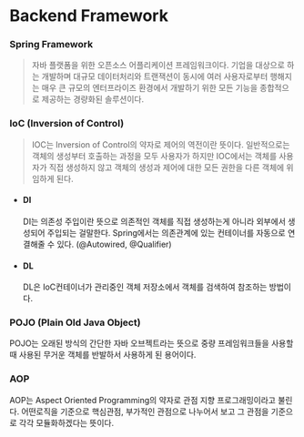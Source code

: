 # Backend Framework



### Spring Framework

> 자바 플랫폼을 위한 오픈소스 어플리케이션 프레임워크이다. 기업을 대상으로 하는 개발하며 대규모 데이터처리와 트랜잭션이 동시에 여러 사용자로부터 행해지는 매우 큰 규모의 엔터프라이즈 환경에서 개발하기 위한 모든 기능을 종합적으로 제공하는 경량화된 솔루션이다.





### IoC (Inversion of Control)

> IOC는 Inversion of Control의 약자로 제어의 역전이란 뜻이다. 일반적으로는 객체의 생성부터 호출하는 과정을 모두 사용자가 하지만 IOC에서는 객체를 사용자가 직접 생성하지 않고 객체의 생성과 제어에 대한 모든 권한을 다른 객체에 위임하게 된다.



- #### DI

  DI는 의존성 주입이란 뜻으로 의존적인 객체를 직접 생성하는게 아니라 외부에서 생성되어 주입되는 걸말한다. Spring에서는 의존관계에 있는 컨테이너를 자동으로 연결해줄 수 있다. (@Autowired, @Qualifier)

- #### DL

  DL은 IoC컨테이너가 관리중인 객체 저장소에서 객체를 검색하여 참조하는 방법이다.





### POJO (Plain Old Java Object)

POJO는 오래된 방식의 간단한 자바 오브젝트라는 뜻으로 중량 프레임워크들을 사용할때 사용된 무거운 객체를 반발하서 사용하게 된 용어이다. 



### AOP

AOP는 Aspect Oriented Programming의 약자로 관점 지향 프로그래밍이라고 불린다. 어떤로직을 기준으로 핵심관점, 부가적인 관점으로 나누어서 보고 그 관점을 기준으로 각각 모듈화하겠다는 뜻이다.
